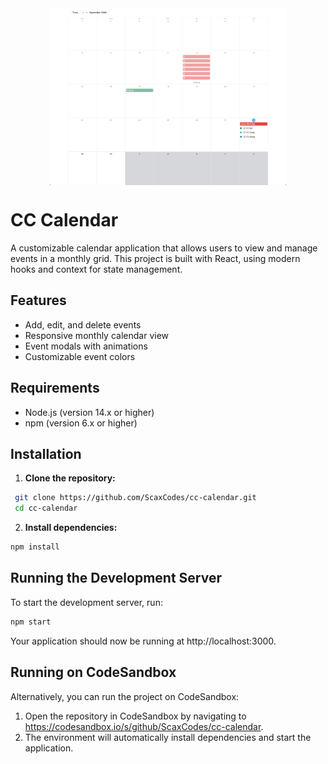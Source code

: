 <div style="display: flex; align-items: center; justify-content: center;" align="center">
  <img src="screenshot.png" alt="Screenshot of the monthly calendar view" style="width: 75%;">
</div>

# CC Calendar

A customizable calendar application that allows users to view and manage events in a monthly grid. This project is built with React, using modern hooks and context for state management.

## Features

- Add, edit, and delete events
- Responsive monthly calendar view
- Event modals with animations
- Customizable event colors

## Requirements

- Node.js (version 14.x or higher)
- npm (version 6.x or higher)

## Installation

1. **Clone the repository:**

```bash
 git clone https://github.com/ScaxCodes/cc-calendar.git
 cd cc-calendar
```

2. **Install dependencies:**

```bash
npm install
```

## Running the Development Server

To start the development server, run:

```bash
npm start
```

Your application should now be running at http://localhost:3000.

## Running on CodeSandbox

Alternatively, you can run the project on CodeSandbox:

1. Open the repository in CodeSandbox by navigating to https://codesandbox.io/s/github/ScaxCodes/cc-calendar.
2. The environment will automatically install dependencies and start the application.
